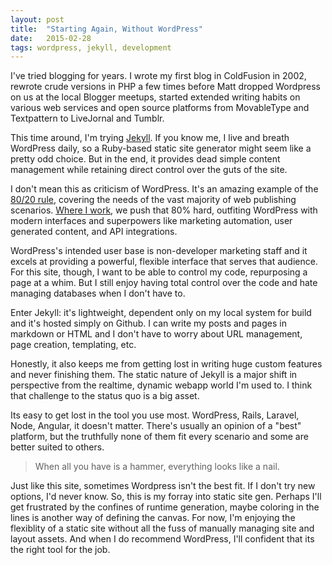 ```yaml
---
layout: post
title:  "Starting Again, Without WordPress"
date:   2015-02-28
tags: wordpress, jekyll, development
---
```


I've tried blogging for years. I wrote my first blog in ColdFusion in 2002, rewrote crude versions in PHP a few times before Matt dropped Wordpress on us at the local Blogger meetups, started extended writing habits on various web services and open source platforms from MovableType and Textpattern to LiveJornal and Tumblr.

This time around, I'm trying [Jekyll](http://jekyllrb.com/). If you know me, I live and breath WordPress daily, so a Ruby-based static site generator might seem like a pretty odd choice. But in the end, it provides dead simple content management while retaining direct control over the guts of the site.

I don't mean this as criticism of WordPress. It's an amazing example of the [80/20 rule](http://en.wikipedia.org/wiki/Pareto_principle), covering the needs of the vast majority of web publishing scenarios. [Where I work](http://www.uptrending.com/), we push that 80% hard, outfiting WordPress with modern interfaces and superpowers like marketing automation, user generated content, and API integrations.

WordPress's intended user base is non-developer marketing staff and it excels at providing a powerful, flexible interface that serves that audience. For this site, though, I want to be able to control my code, repurposing a page at a whim. But I still enjoy having total control over the code and hate managing databases when I don't have to.

Enter Jekyll: it's lightweight, dependent only on my local system for build and it's hosted simply on Github. I can write my posts and pages in markdown or HTML and I don't have to worry about URL management, page creation, templating, etc.

Honestly, it also keeps me from getting lost in writing huge custom features and never finishing them. The static nature of Jekyll is a major shift in perspective from the realtime, dynamic webapp world I'm used to. I think that challenge to the status quo is a big asset.

Its easy to get lost in the tool you use most. WordPress, Rails, Laravel, Node, Angular, it doesn't matter. There's usually an opinion of a "best" platform, but the truthfully none of them fit every scenario and some are better suited to others.

> When all you have is a hammer, everything looks like a nail.

Just like this site, sometimes Wordpress isn't the best fit. If I don't try new options, I'd never know. So, this is my forray into static site gen. Perhaps I'll get frustrated by the confines of runtime generation, maybe coloring in the lines is another way of defining the canvas. For now, I'm enjoying the flexiblity of a static site without all the fuss of manually managing site and layout assets. And when I do recommend WordPress, I'll confident that its the right tool for the job.
